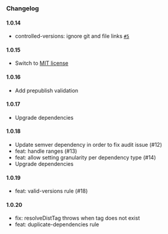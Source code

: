 ### Changelog

#### 1.0.14
- controlled-versions: ignore git and file links [`#5`](https://github.com/idan-at/eslint-plugin-package-json-dependencies/pull/5)

#### 1.0.15
- Switch to [MIT license](https://github.com/idan-at/eslint-plugin-package-json-dependencies/pull/7)

#### 1.0.16
- Add prepublish validation

#### 1.0.17
- Upgrade dependencies

#### 1.0.18
- Update semver dependency in order to fix audit issue (#12)
- feat: handle ranges (#13)
- feat: allow setting granularity per dependency type (#14)
- Upgrade dependencies

#### 1.0.19
- feat: valid-versions rule (#18)

#### 1.0.20
- fix: resolveDistTag throws when tag does not exist
- feat: duplicate-dependencies rule
